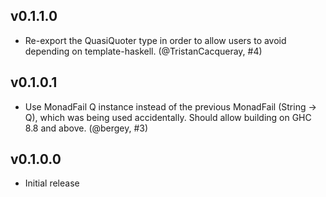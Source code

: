 ## v0.1.1.0

- Re-export the QuasiQuoter type in order to allow users to avoid depending on template-haskell. (@TristanCacqueray, #4)

## v0.1.0.1

- Use MonadFail Q instance instead of the previous MonadFail (String -> Q), which was being used accidentally. Should allow building on GHC 8.8 and above. (@bergey, #3)

## v0.1.0.0

- Initial release
